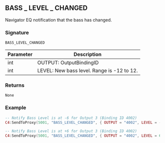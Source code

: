 ## BASS \_  LEVEL \_  CHANGED

Navigator EQ notification that the bass has changed.


### Signature

`BASS_LEVEL_CHANGED`


| Parameter | Description |
| --- | --- |
| int | OUTPUT: OutputBindingID |
| int | LEVEL: New bass level. Range is -12 to 12. |


### Returns

`None`


### Example

```lua
-- Notify Bass Level is at -6 for Output 3 (Binding ID 4002)
C4:SendToProxy(5001, "BASS_LEVEL_CHANGED", { OUTPUT = "4002", LEVEL = -6 }, "NOTIFY") 

-- Notify Bass Level is at +6 for Output 3 (Binding ID 4002)
C4:SendToProxy(5001, "BASS_LEVEL_CHANGED", { OUTPUT = "4002", LEVEL = 6 }, "NOTIFY")
```
